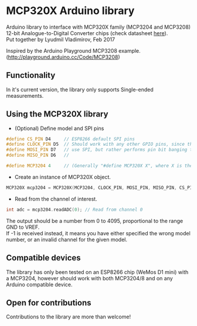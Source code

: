 # MCP320X Arduino library
Arduino library to interface with MCP320X family (MCP3204 and MCP3208) 12-bit Analogue-to-Digital Converter chips (check  datasheet [here](http://ww1.microchip.com/downloads/en/DeviceDoc/21298D.pdf "MCP320X datasheet")).<br>
Put together by Lyudmil Vladimirov, Feb 2017

Inspired by the Arduino Playground MCP3208 example. (http://playground.arduino.cc/Code/MCP3208) 

## Functionality
In it's current version, the library only supports Single-ended measurements.

## Using the MCP320X library
* (Optional) Define model and SPI pins
```c++
#define CS_PIN D4     // ESP8266 default SPI pins
#define CLOCK_PIN D5  // Should work with any other GPIO pins, since the library does not formally
#define MOSI_PIN D7   // use SPI, but rather performs pin bit banging to emulate SPI communication.
#define MISO_PIN D6   //

#define MCP3204 4     // (Generally "#define MCP320X X", where X is the last model digit/number of inputs)
````
* Create an instance of MCP320X object.
```c++
MCP320X mcp3204 = MCP320X(MCP3204, CLOCK_PIN, MOSI_PIN, MISO_PIN, CS_PIN);
````
* Read from the channel of interest.
````c++
int adc = mcp3204.readADC(0); // Read from channel 0
````
The output should be a number from 0 to 4095, proportional to the range GND to VREF.<br>
If -1 is received instead, it means you have either specified the wrong model number, or an invalid channel for the given model.

## Compatible devices
The library has only been tested on an ESP8266 chip (WeMos D1 mini) with a MCP3204, however should work with both MCP3204/8 and on any Arduino compatible device.

## Open for contributions
Contributions to the library are more than welcome! 
